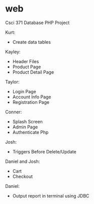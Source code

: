 web
===

Csci 371 Database PHP Project

Kurt:
- Create data tables

Kayley:
- Header Files
- Product Page
- Product Detail Page

Taylor:
- Login Page
- Account Info Page
- Registration Page

Conner:
- Splash Screen
- Admin Page
- Authenticate Php

Josh:
- Triggers Before Delete/Update

Daniel and Josh:
- Cart
- Checkout

Daniel:
- Output report in terminal using JDBC
